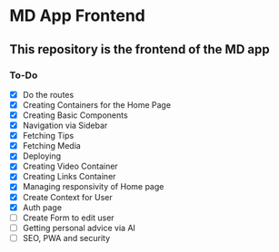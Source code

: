 # MD App Frontend

## This repository is the frontend of the MD app

### To-Do

- [x] Do the routes
- [x] Creating Containers for the Home Page
- [x] Creating Basic Components
- [x] Navigation via Sidebar
- [x] Fetching Tips
- [x] Fetching Media
- [x] Deploying
- [x] Creating Video Container
- [x] Creating Links Container
- [x] Managing responsivity of Home page
- [X] Create Context for User
- [X] Auth page
- [ ] Create Form to edit user
- [ ] Getting personal advice via AI
- [ ] SEO, PWA and security
